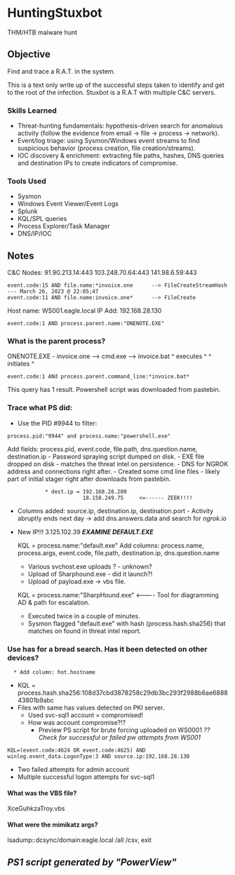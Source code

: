 # HuntingStuxbot
THM/HTB malware hunt

## Objective

Find and trace a R.A.T. in the system.

This is a text only write up of the successful steps taken to identify and get to the root of the infection.  Stuxbot is a R.A.T with multiple C&C servers.

### Skills Learned

- Threat-hunting fundamentals: hypothesis-driven search for anomalous activity (follow the evidence from email → file → process → network).
- Event/log triage: using Sysmon/Windows event streams to find suspicious behavior (process creation, file creation/streams).
- IOC discovery & enrichment: extracting file paths, hashes, DNS queries and destination IPs to create indicators of compromise.

### Tools Used

- Sysmon
- Windows Event Viewer/Event Logs
- Splunk
- KQL/SPL queries
- Process Explorer/Task Manager
- DNS/IP/IOC

## Notes

C&C Nodes:    91.90.213.14:443
              103.248.70.64:443
              141.98.6.59:443
```
event.code:15 AND file.name:*invoice.one      --> FileCreateStreamHash
--- March 26, 2023 @ 22:05;47
event.code:11 AND file.name:invoice.one*      --> FileCreate
```
Host name: WS001.eagle.local
IP Add:    192.168.28.130

```
event.code:1 AND process.parent.name:"ONENOTE.EXE"
```

### What is the parent process?
ONENOTE.EXE - invoice.one --> cmd.exe --> invoice.bat
                ^  executes   ^    ^ initiates ^

```
event.code:1 ANd process.parent.command_line:*invoice.bat*
```
This query has 1 result.  Powershell script was downloaded from pastebin.

### Trace what PS did:
- Use the PID #9944 to filter:
```
process.pid:"9944" and process.name:"powershell.exe"
```
Add fields: process.pid, event.code, file.path, dns.question.name, destination.ip
    - Password spraying script dumped on disk.
    - EXE file dropped on disk - matches the threat intel on persistence.
    - DNS for NGROK address and connections right after.
    - Created some cmd line files - likely part of initial stager right after downloads from pastebin.
```
            * dest.ip = 192.168.28.200
                        18.158.249.75     <=------ ZEEK!!!!
```
- Columns added:  source.ip, destination.ip, destination.port
      - Activity abruptly ends next day -> add dns.answers.data and search for *ngrok.io*
- New IP!!!   3.125.102.39
        ***EXAMINE DEFAULT.EXE***

  KQL = process.name:"default.exe"
  Add columns: process.name, process.args, event.code, file.path, destination.ip, dns.question.name

  - Various svchost.exe uploads ? - unknown?
  - Upload of Sharphound.exe - did it launch?!
  - Upload of payload.exe -> vbs file.

  KQL = process.name:"SharpHound.exe" <---- Tool for diagramming AD & path for escalation.

  - Executed twice in a couple of minutes.
  - Sysmon flagged "default.exe" with hash (process.hash.sha256) that matches on found in threat intel report.

### Use has for a bread search.  Has it been detected on other devices?
      * Add column: hot.hostname

  - KQL = process.hash.sha256:108d37cbd3878258c29db3bc293f2988b6ae688843801b9abc
  - Files with same has values detected on PKI server.
      - Used svc-sql1 account = compromised!
      - How was account compromise?!?
          - Preview PS script for brute forcing uploaded on WS0001
              *??  Check for successful or failed pw attempts from WS001*
```
KQL=(event.code:4624 OR event.code:4625) AND winlog.event_data.LogonType:3 AND source.ip:192.168.28.130
```
  - Two failed attempts for admin account
  - Multiple successful logon attempts for svc-sql1

####  What was the VBS file?
  XceGuhkzaTroy.vbs
#### What were the mimikatz args?
  lsadump::dcsync/domain:eagle.local /all /csv, exit

## *PS1 script generated by "PowerView"*

